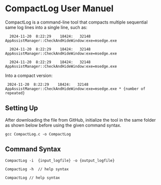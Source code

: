 # CompactLog User Manuel

CompactLog is a command-line tool that compacts multiple sequential same log lines into a single line, such as:
```
  2024-11-20  8:22:29    18424:   32148 AppAssistManager::CheckAndHideWindow:exe=msedge.exe
  
  2024-11-20  8:22:29    18424:   32148 AppAssistManager::CheckAndHideWindow:exe=msedge.exe
  
  2024-11-20  8:22:29    18424:   32148 AppAssistManager::CheckAndHideWindow:exe=msedge.exe
  ```
Into a compact version: 
 ``` 
  2024-11-20  8:22:29    18424:   32148 AppAssistManager::CheckAndHideWindow:exe=msedge.exe * {number of repeated}
```
## Setting Up
After downloading the file from GitHub, initialize the tool in the same folder as shown below before using the given command syntax.
```
gcc CompactLog.c -o CompactLog
```

## Command Syntax
```
CompactLog -i  {input_logfile} -o {output_logfile} 

CompactLog -h  // help syntax

CompactLog // help syntax
```
